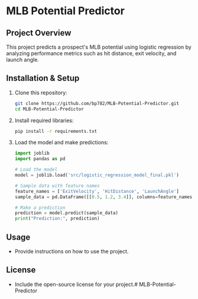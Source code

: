 # MLB Potential Predictor

## Project Overview
This project predicts a prospect's MLB potential using logistic regression by analyzing performance metrics such as hit distance, exit velocity, and launch angle.

## Installation & Setup
1. Clone this repository:
    ```bash
    git clone https://github.com/bp782/MLB-Potential-Predictor.git
    cd MLB-Potential-Predictor
    ```
2. Install required libraries:
    ```bash
    pip install -r requirements.txt
    ```
3. Load the model and make predictions:
    ```python
    import joblib
    import pandas as pd

    # Load the model
    model = joblib.load('src/logistic_regression_model_final.pkl')

    # Sample data with feature names
    feature_names = ['ExitVelocity', 'HitDistance', 'LaunchAngle']
    sample_data = pd.DataFrame([[0.5, 1.2, 3.4]], columns=feature_names)

    # Make a prediction
    prediction = model.predict(sample_data)
    print("Prediction:", prediction)
    ```

## Usage
- Provide instructions on how to use the project.

## License
- Include the open-source license for your project.# MLB-Potential-Predictor
